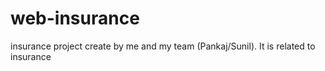 # web-insurance
insurance project create by me and my team (Pankaj/Sunil). It is related to insurance
